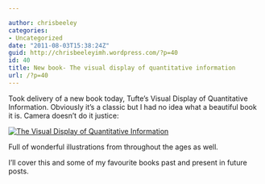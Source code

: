 ```yaml
---

author: chrisbeeley
categories:
- Uncategorized
date: "2011-08-03T15:38:24Z"
guid: http://chrisbeeleyimh.wordpress.com/?p=40
id: 40
title: New book- The visual display of quantitative information
url: /?p=40
---
```


Took delivery of a new book today, Tufte’s Visual Display of Quantitative Information. Obviously it’s a classic but I had no idea what a beautiful book it is. Camera doesn’t do it justice:

[![](http://chrisbeeley.net/wp-content/uploads/2011/08/photo2.jpg?w=225 "The Visual Display of Quantitative Information")](http://chrisbeeley.net/wp-content/uploads/2011/08/photo2.jpg)

Full of wonderful illustrations from throughout the ages as well.

I’ll cover this and some of my favourite books past and present in future posts.